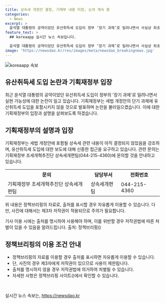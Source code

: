 ```yaml
---
title: 상속세 개정안 결정, 기재부 내용 미정, 논의 계속 중
categories:
  - News
excerpt: >
  윤석열 대통령의 공약이었던 유산취득세 도입이 정부 ‘장기 과제’로 밀려나면서 사실상 좌초될 위기에 처했다. 기획재정부가 이달말 발표 예정인 세법 개정안의 단기 과제에 유산취득세 도입 내용을 포함하지 않는 것으로 가닥을 잡았다. - 정책브리핑
feature_text: >
  ## koreaapp 실시간 뉴스 속보입니다.

  윤석열 대통령의 공약이었던 유산취득세 도입이 정부 ‘장기 과제’로 밀려나면서 사실상 좌초될 위기에 처했다. 기획재정부가 이달말 발표 예정인 세법 개정안의 단기 과제에 유산취득세 도입 내용을 포함하지 않는 것으로 가닥을 잡았다. - 정책브리핑
image: 'https://newsdao.kr/res/images/meta/newsdao_breakingnews.jpg'
---
```


<p><img src="https://newsdao.kr/res/images/meta/newsdao_breakingnews.jpg" alt="koreaapp 속보" /></p>

<h2 data-ke-size="size26">유산취득세 도입 논란과 기획재정부 입장</h2>

<p data-ke-size="size16">최근 윤석열 대통령의 공약이었던 유산취득세 도입이 정부의 '장기 과제'로 밀려나면서 실현 가능성에 대한 논란이 일고 있습니다. 기획재정부는 세법 개정안의 단기 과제에 유산취득세 도입을 포함시키지 않을 것으로 발표하며 논란을 불러일으켰습니다. 이에 대한 기획재정부의 입장과 설명을 살펴보도록 하겠습니다.</p>

<h2 data-ke-size="size26">기획재정부의 설명과 입장</h2>

<p data-ke-size="size16">기획재정부는 세법 개정안에 포함될 상속세 관련 내용이 아직 결정되지 않았음을 강조하며, 유산취득세 도입에 대한 보도에 대해 신중한 접근을 요구하고 있습니다. 관련 문의는 기획재정부 조세개혁추진단 상속세개편팀(044-215-4360)에 문의할 것을 안내하고 있습니다.</p>

<table>
  <tr>
    <th>문의</th>
    <th>담당부서</th>
    <th>전화번호</th>
  </tr>
  <tr>
    <td>기획재정부 조세개혁추진단 상속세개편팀</td>
    <td>상속세개편팀</td>
    <td>044-215-4360</td>
  </tr>
</table>

<p data-ke-size="size16">위 내용은 정책브리핑의 자료로, 출처를 표시할 경우 자유롭게 이용할 수 있습니다. 다만, 사진에 대해서는 제3자 저작권이 적용되므로 주의가 필요합니다.</p>

<p data-ke-size="size16">기사 이용 시에는 출처를 명시하여 사용해야 하며, 이를 위반할 경우 저작권법에 따른 처벌이 있을 수 있음을 알려드립니다.
출처: 정책브리핑()</p>

<h2 data-ke-size="size26">정책브리핑의 이용 조건 안내</h2>

<ul>
    <li>정책브리핑의 자료를 이용할 경우 출처를 표시하면 자유롭게 이용할 수 있습니다.</li>
    <li>단, 사진의 경우 제3자에게 저작권이 있으므로 사용이 제한됩니다.</li>
    <li>출처를 명시하지 않을 경우 저작권법에 의거하여 처벌될 수 있습니다.</li>
    <li>자세한 사항은 정책브리핑 사이트()에서 확인할 수 있습니다.</li>
</ul>

<p data-ke-size="size16">&nbsp;</p>
실시간 뉴스 속보는, <a href="https://newsdao.kr" rel="dofollow">https://newsdao.kr</a>


